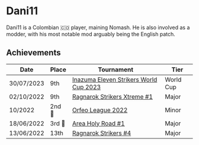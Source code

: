 # Dani11

Dani11 is a Colombian :colombia: player, maining Nomash.
He is also involved as a modder, with his most notable mod arguably being the English patch.

## Achievements

|Date|Place|Tournament|Tier|
|-|-|-|-|
| 30/07/2023 | 9th | [Inazuma Eleven Strikers World Cup 2023](../../tournaments/worldcup23.md) | World Cup |
| 02/10/2022 | 9th | [Ragnarok Strikers Xtreme #1](../../tournaments/ragna/ragnax1.md) | Major |
| 10/2022 |2nd :2nd_place_medal:| [Orfeo League 2022](../../tournaments/misc/orfeoleague.md) | Minor | 
| 18/06/2022 |3rd :3rd_place_medal: | [Area Holy Road #1](../../tournaments/misc/holyroad1.md) | Major |
| 13/06/2022 | 13th | [Ragnarok Strikers #4](../../tournaments/ragna/ragna4.md) | Major |
